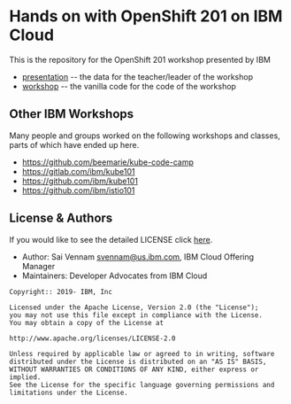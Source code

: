 # Hands on with OpenShift 201 on IBM Cloud

This is the repository for the OpenShift 201 workshop presented by IBM

- [presentation](./presentation) -- the data for the teacher/leader of the workshop
- [workshop](./workshop) -- the vanilla code for the code of the workshop

## Other IBM Workshops

Many people and groups worked on the following workshops and classes, parts of which have ended up here.

* https://github.com/beemarie/kube-code-camp
* https://gitlab.com/ibm/kube101
* https://github.com/ibm/kube101
* https://github.com/ibm/istio101

## License & Authors

If you would like to see the detailed LICENSE click [here](LICENSE).

- Author: Sai Vennam <svennam@us.ibm.com>, IBM Cloud Offering Manager
- Maintainers: Developer Advocates from IBM Cloud

```
Copyright:: 2019- IBM, Inc

Licensed under the Apache License, Version 2.0 (the "License");
you may not use this file except in compliance with the License.
You may obtain a copy of the License at

http://www.apache.org/licenses/LICENSE-2.0

Unless required by applicable law or agreed to in writing, software
distributed under the License is distributed on an "AS IS" BASIS,
WITHOUT WARRANTIES OR CONDITIONS OF ANY KIND, either express or implied.
See the License for the specific language governing permissions and
limitations under the License.
```
